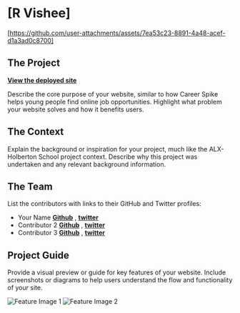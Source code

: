 # [R Vishee]

[https://github.com/user-attachments/assets/7ea53c23-8891-4a48-acef-d1a3ad0c8700]


## The Project 
[**View the deployed site**](https://your-website-url.com)

Describe the core purpose of your website, similar to how Career Spike helps young people find online job opportunities. Highlight what problem your website solves and how it benefits users.

## The Context

Explain the background or inspiration for your project, much like the ALX-Holberton School project context. Describe why this project was undertaken and any relevant background information.

## The Team

List the contributors with links to their GitHub and Twitter profiles:

  * Your Name **[Github](https://github.com/yourprofile)** , **[twitter](https://twitter.com/yourprofile)**
  * Contributor 2 **[Github](https://github.com/contributor2)** , **[twitter](https://twitter.com/contributor2)**
  * Contributor 3 **[Github](https://github.com/contributor3)** , **[twitter](https://twitter.com/contributor3)**

## Project Guide

Provide a visual preview or guide for key features of your website. Include screenshots or diagrams to help users understand the flow and functionality of your site.

![Feature Image 1](https://image-url1.com)
![Feature Image 2](https://image-url2.com)
